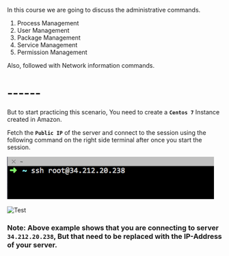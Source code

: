 In this course we are going to discuss the administrative commands.

  1. Process Management 
  2. User Management 
  3. Package Management 
  4. Service Management 
  5. Permission Management

Also, followed with Network information commands.


#  ------

But to start practicing this scenario, You need to create a **`Centos 7`** Instance created in Amazon.

Fetch the **`Public IP`** of the server and connect to the session using the following command on the right side terminal after once you start the session.

![Basic Connection](https://github.com/devopstrainings/linux-basics-katakoda/raw/master/linux-cli-syntaxes/images/01-connect.png)

![Test](https://media1.giphy.com/media/BfbUe877N4xsUhpcPc/source.gif)
### Note: Above example shows that you are connecting to server **`34.212.20.238`**, But that need to be replaced with the IP-Address of your server.
